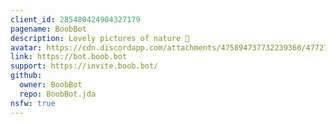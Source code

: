 ```yaml
---
client_id: 285480424904327179
pagename: BoobBot
description: Lovely pictures of nature 🍑
avatar: https://cdn.discordapp.com/attachments/475894737732239360/477279687731576834/BoobBotTM.png
link: https://bot.boob.bot
support: https://invite.boob.bot/
github:
  owner: BoobBot
  repo: BoobBot.jda
nsfw: true
---
```

